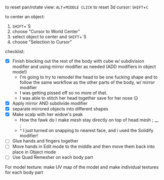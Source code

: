  to reset pan/rotate view: `ALT`+`MIDDLE CLICK`
 to reset 3d cursor: `SHIFT`+`C`
 
 to center an object:
 1. `SHIFT`+`S
 2. choose "Cursor to World Center"
 3. select object to center and `SHIFT`+`S
 4. choose "Selection to Cursor"

  checklist:
  - [x] Finish blocking out the rest of the body with cube w/ subdivision modifier and using mirror modifier as needed (ADD modifiers in object mode!)
	  - I'm going to try to remodel the head to be one fucking shape and to follow the same workflow as the other parts of the body, w/ mirror modifier
	  - I was getting pissed off so no more of that.
	  - I was able to stitch her head together save for her nose 😑
- [x] Apply mirror AND subdivide modifier
- [x] separate mirrored objects into different shapes
- [x] Make scalp with her widow's peak
	- How the fawk do I make mesh stay directly on top of head mesh ; __ ;
	- ^ I just turned on snapping to nearest face, and i used the Solidify modifier!
- [ ] Glue hands and fingers together
- [ ] Move hands in Edit mode to the middle and then move them back into place in Object mode
- [ ] Use Quad Remesher on each body part

For model texture:
make UV map of the model and make individual textures for each body part